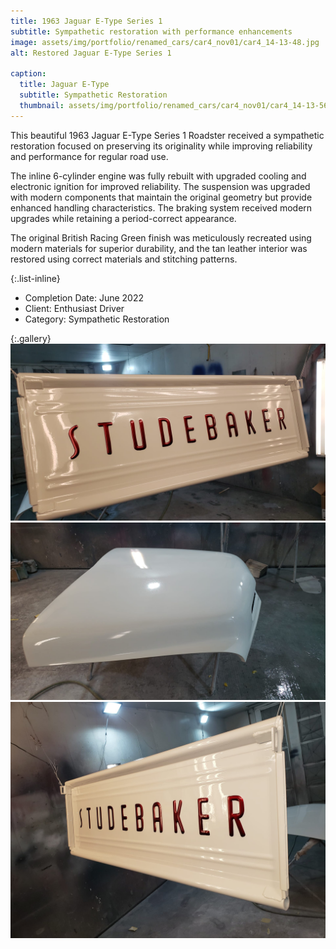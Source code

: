 ```yaml
---
title: 1963 Jaguar E-Type Series 1
subtitle: Sympathetic restoration with performance enhancements
image: assets/img/portfolio/renamed_cars/car4_nov01/car4_14-13-48.jpg
alt: Restored Jaguar E-Type Series 1

caption:
  title: Jaguar E-Type
  subtitle: Sympathetic Restoration
  thumbnail: assets/img/portfolio/renamed_cars/car4_nov01/car4_14-13-56.jpg
---
```

This beautiful 1963 Jaguar E-Type Series 1 Roadster received a sympathetic restoration focused on preserving its originality while improving reliability and performance for regular road use.

The inline 6-cylinder engine was fully rebuilt with upgraded cooling and electronic ignition for improved reliability. The suspension was upgraded with modern components that maintain the original geometry but provide enhanced handling characteristics. The braking system received modern upgrades while retaining a period-correct appearance.

The original British Racing Green finish was meticulously recreated using modern materials for superior durability, and the tan leather interior was restored using correct materials and stitching patterns.

{:.list-inline}

- Completion Date: June 2022
- Client: Enthusiast Driver
- Category: Sympathetic Restoration

{:.gallery}
![car4_14-13-48](assets/img/portfolio/renamed_cars/car4_nov01/car4_14-13-48.jpg)
![car4_14-13-56](assets/img/portfolio/renamed_cars/car4_nov01/car4_14-13-56.jpg)
![car4_14-14-04](assets/img/portfolio/renamed_cars/car4_nov01/car4_14-14-04.jpg)
